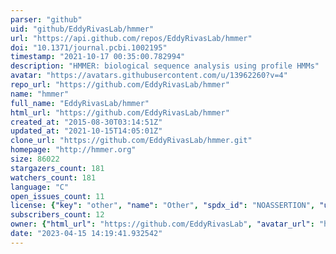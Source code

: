 ```yaml
---
parser: "github"
uid: "github/EddyRivasLab/hmmer"
url: "https://api.github.com/repos/EddyRivasLab/hmmer"
doi: "10.1371/journal.pcbi.1002195"
timestamp: "2021-10-17 00:35:00.782994"
description: "HMMER: biological sequence analysis using profile HMMs"
avatar: "https://avatars.githubusercontent.com/u/13962260?v=4"
repo_url: "https://github.com/EddyRivasLab/hmmer"
name: "hmmer"
full_name: "EddyRivasLab/hmmer"
html_url: "https://github.com/EddyRivasLab/hmmer"
created_at: "2015-08-30T03:14:51Z"
updated_at: "2021-10-15T14:05:01Z"
clone_url: "https://github.com/EddyRivasLab/hmmer.git"
homepage: "http://hmmer.org"
size: 86022
stargazers_count: 181
watchers_count: 181
language: "C"
open_issues_count: 11
license: {"key": "other", "name": "Other", "spdx_id": "NOASSERTION", "url": null, "node_id": "MDc6TGljZW5zZTA="}
subscribers_count: 12
owner: {"html_url": "https://github.com/EddyRivasLab", "avatar_url": "https://avatars.githubusercontent.com/u/13962260?v=4", "login": "EddyRivasLab", "type": "Organization"}
date: "2023-04-15 14:19:41.932542"
---
```


